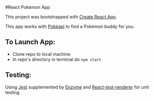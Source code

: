 #React Pokemon App

This project was bootstrapped with [Create React App](https://github.com/facebookincubator/create-react-app).

This app works with [Pokéapi](https://pokeapi.co/) to find a Pokemon buddy for you.

## To Launch App:
- Clone repo to local machine
- In repo's directory in terminal do ```npm start```

## Testing:
Using [Jest](https://facebook.github.io/jest/) supplemented by [Enzyme](http://airbnb.io/enzyme/index.html) and [React-test-renderer](https://www.npmjs.com/package/react-test-renderer) for unit testing.